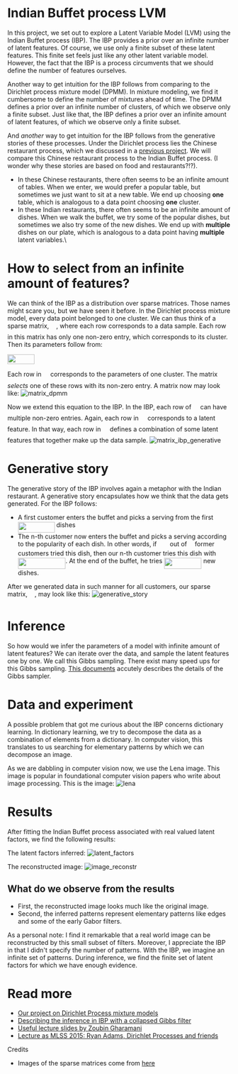 # Indian Buffet process LVM
In this project, we set out to explore a Latent Variable Model (LVM) using the Indian Buffet process (IBP). The IBP provides a prior over an infinite number of latent features. Of course, we use only a finite subset of these latent features. This finite set feels just like any other latent variable model. However, the fact that the IBP is a process circumvents that we should define the number of features ourselves.

Another way to get intuition for the IBP follows from comparing to the Dirichlet process mixture model (DPMM). In mixture modeling, we find it cumbersome to define the number of mixtures ahead of time. The DPMM defines a prior over an infinite number of clusters, of which we observe only a finite subset. Just like that, the IBP defines a prior over an infinite amount of latent features, of which we observe only a finite subset.

And *another* way to get intuition for the IBP follows from the generative stories of these processes. Under the Dirichlet process lies the Chinese restaurant process, which we discussed in a [previous project](https://robromijnders.github.io/dpm/). We will compare this Chinese restaurant process to the Indian Buffet process. (I wonder why these stories are based on food and restaurants?!?). 

  * In these Chinese restaurants, there often seems to be an infinite amount of tables. When we enter, we would prefer a popular table, but sometimes we just want to sit at a new table. We end up choosing **one** table, which is analogous to a data point choosing **one** cluster.
  * In these Indian restaurants, there often seems to be an infinite amount of dishes. When we walk the buffet, we try some of the popular dishes, but sometimes we also try some of the new dishes. We end up with **multiple** dishes on our plate, which is analogous to a data point having **multiple** latent variables.\


# How to select from an infinite amount of features?

We can think of the IBP as a distribution over sparse matrices. Those names might scare you, but we have seen it before. In the Dirichlet process mixture model, every data point belonged to one cluster. We can thus think of a sparse matrix, <img src="https://github.com/RobRomijnders/indian_buffet/blob/master/svgs/5b51bd2e6f329245d425b8002d7cf942.svg?invert_in_darkmode" align=middle width=12.351075000000002pt height=22.381919999999983pt/>, where each row corresponds to a data sample. Each row in this matrix has only one non-zero entry, which corresponds to its cluster. Then its parameters follow from:

<img src="https://github.com/RobRomijnders/indian_buffet/blob/master/svgs/37122becb1075610afc4ef5928e36bb8.svg?invert_in_darkmode" align=middle width=61.365809999999996pt height=22.381919999999983pt/>

Each row in <img src="https://github.com/RobRomijnders/indian_buffet/blob/master/svgs/53d147e7f3fe6e47ee05b88b166bd3f6.svg?invert_in_darkmode" align=middle width=12.282765000000003pt height=22.381919999999983pt/> corresponds to the parameters of one cluster. The matrix <img src="https://github.com/RobRomijnders/indian_buffet/blob/master/svgs/5b51bd2e6f329245d425b8002d7cf942.svg?invert_in_darkmode" align=middle width=12.351075000000002pt height=22.381919999999983pt/> *selects* one of these rows with its non-zero entry. A matrix now may look like:
![matrix_dpmm](https://github.com/RobRomijnders/indian_buffet/blob/master/doc/matrix_dpmm.png?raw=true)

Now we extend this equation to the IBP. In the IBP, each row of <img src="https://github.com/RobRomijnders/indian_buffet/blob/master/svgs/5b51bd2e6f329245d425b8002d7cf942.svg?invert_in_darkmode" align=middle width=12.351075000000002pt height=22.381919999999983pt/> can have multiple non-zero entries. Again, each row in <img src="https://github.com/RobRomijnders/indian_buffet/blob/master/svgs/53d147e7f3fe6e47ee05b88b166bd3f6.svg?invert_in_darkmode" align=middle width=12.282765000000003pt height=22.381919999999983pt/> corresponds to a latent feature. In that way, each row in <img src="https://github.com/RobRomijnders/indian_buffet/blob/master/svgs/5b51bd2e6f329245d425b8002d7cf942.svg?invert_in_darkmode" align=middle width=12.351075000000002pt height=22.381919999999983pt/> defines a combination of some latent features that together make up the data sample.
![matrix_ibp_generative](https://github.com/RobRomijnders/indian_buffet/blob/master/doc/matrix_ibp.png?raw=true)


# Generative story
The generative story of the IBP involves again a metaphor with the Indian restaurant. A generative story encapsulates how we think that the data gets generated. For the IBP follows:

  * A first customer enters the buffet and picks a serving from the first <img src="https://github.com/RobRomijnders/indian_buffet/blob/master/svgs/aca8c8df07e723a50f74fb84355dea28.svg?invert_in_darkmode" align=middle width=82.77423pt height=24.56552999999997pt/> dishes
  * The n-th customer now enters the buffet and picks a serving according to the popularity of each dish. In other words, if <img src="https://github.com/RobRomijnders/indian_buffet/blob/master/svgs/8249cb78ba370605835603be00f4a356.svg?invert_in_darkmode" align=middle width=21.618135pt height=14.102549999999994pt/> out of <img src="https://github.com/RobRomijnders/indian_buffet/blob/master/svgs/55a049b8f161ae7cfeb0197d75aff967.svg?invert_in_darkmode" align=middle width=9.830040000000002pt height=14.102549999999994pt/> former customers tried this dish, then our n-th customer tries this dish with <img src="https://github.com/RobRomijnders/indian_buffet/blob/master/svgs/bd945c283ac0d2cb59195652c6b2b92d.svg?invert_in_darkmode" align=middle width=107.457075pt height=24.56552999999997pt/>. At the end of the buffet, he tries <img src="https://github.com/RobRomijnders/indian_buffet/blob/master/svgs/3abf2d9ee6ca2aedaa75b8533f4bc9e0.svg?invert_in_darkmode" align=middle width=84.72816pt height=24.56552999999997pt/> new dishes. 

After we generated data in such manner for all customers, our sparse matrix, <img src="https://github.com/RobRomijnders/indian_buffet/blob/master/svgs/5b51bd2e6f329245d425b8002d7cf942.svg?invert_in_darkmode" align=middle width=12.351075000000002pt height=22.381919999999983pt/>, may look like this:
![generative_story](https://github.com/RobRomijnders/indian_buffet/blob/master/doc/matrix_ibp_generative.png?raw=true)

# Inference
So how would we infer the parameters of a model with infinite amount of latent features? We can iterate over the data, and sample the latent features one by one. We call this Gibbs sampling. There exist many speed ups for this Gibbs sampling. [This documents](http://www.david-andrzejewski.com/publications/llnl-accelerated-gibbs.pdf) accutely describes the details of the Gibbs sampler.

# Data and experiment
A possible problem that got me curious about the IBP concerns dictionary learning. In dictionary learning, we try to decompose the data as a combination of elements from a dictionary. In computer vision, this translates to us searching for elementary patterns by which we can decompose an image. 

As we are dabbling in computer vision now, we use the Lena image. This image is popular in foundational computer vision papers who write about image processing. This is the image:
![lena](https://github.com/RobRomijnders/indian_buffet/blob/master/indian_buffet/example/lena_image.png?raw=true)

# Results
After fitting the Indian Buffet process associated with real valued latent factors, we find the following results:

The latent factors inferred:
![latent_factors](https://github.com/RobRomijnders/indian_buffet/blob/master/indian_buffet/im/filters_examples.png?raw=true)

The reconstructed image:
![image_reconstr](https://github.com/RobRomijnders/indian_buffet/blob/master/indian_buffet/im/reconstructed.png?raw=true)

## What do we observe from the results
  
  * First, the reconstructed image looks much like the original image. 
  * Second, the inferred patterns represent elementary patterns like edges and some of the early Gabor filters.

As a personal note: I find it remarkable that a real world image can be reconstructed by this small subset of filters. Moreover, I appreciate the IBP in that I didn't specify the number of patterns. With the IBP, we imagine an infinite set of patterns. During inference, we find the finite set of latent factors for which we have enough evidence.

# Read more


  * [Our project on Dirichlet Process mixture models](https://robromijnders.github.io/dpm/)
  * [Describing the inference in IBP with a collapsed Gibbs filter](http://www.david-andrzejewski.com/publications/llnl-accelerated-gibbs.pdf)
  * [Useful lecture slides by Zoubin Gharamani](https://www.eurandom.tue.nl/events/workshops/2010/YESIV/Prog-Abstr_files/Ghahramani-lecture3.pdf)
  * [Lecture as MLSS 2015: Ryan Adams, Dirichlet Processes and friends](https://www.youtube.com/watch?v=xusN7RqKpPI)

Credits

  * Images of the sparse matrices come from [here](https://www.eurandom.tue.nl/events/workshops/2010/YESIV/Prog-Abstr_files/Ghahramani-lecture3.pdf)